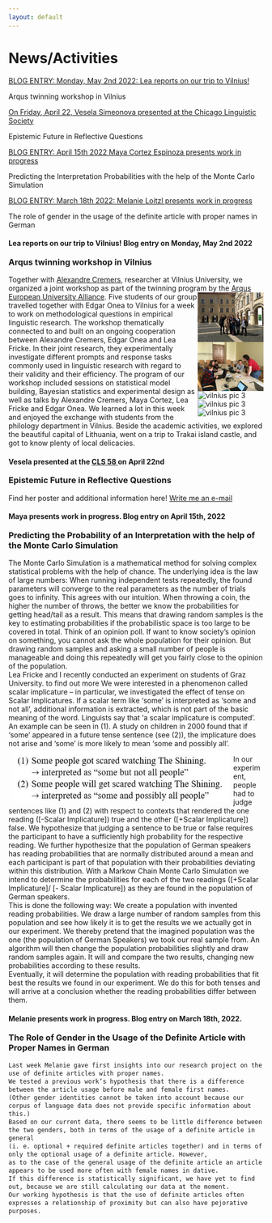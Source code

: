 ```yaml
---
layout: default
---
```


<h1>News/Activities</h1>
<div class="myDIV"><p><a href="#LF1">BLOG ENTRY: Monday, May 2nd 2022: Lea reports on our trip to Vilnius!</a></p></div>
<div class="hide"><p>Arqus twinning workshop in Vilnius</p></div>
<div class="myDIV"><p><a href="#VS1">On Friday, April 22, Vesela Simeonova presented at the Chicago Linguistic Society</a></p></div>
<div class="hide"><p>Epistemic Future in Reflective Questions</p></div>
<div class="myDIV"><p><a href="#MC1">BLOG ENTRY: April 15th 2022 Maya Cortez Espinoza presents work in progress</a></p></div>
<div class="hide"><p>Predicting the Interpretation Probabilities with the help of the Monte Carlo Simulation</p></div>
<div class="myDIV"><p><a href="#ML1">BLOG ENTRY: March 18th 2022: Melanie Loitzl presents work in progress</a></p></div>
<div class="hide"><p>The role of gender in the usage of the definite article with proper names in German</p></div>

<div id="LF1">
    <h4>Lea reports on our trip to Vilnius! Blog entry on Monday, May 2nd 2022</h4>
    <h3 style="margin-top:0pt">Arqus twinning workshop in Vilnius</h3>
    <p>Together with <a href="https://alexandrecremers.com/">Alexandre Cremers</a>, researcher at Vilnius University, we organized a joint workshop as part of the twinning program by the <a href="https://www.arqus-alliance.eu/">Arqus European University Alliance</a>.  
 <a target ="_blank" href="images/vilnius1.JPG" title ="Click me!"> <img style="float:right; width:130px" src="images/vilnius1.JPG" alt="vilnius pic 1"></a>
 <a target ="_blank" href="images/vilnius2.JPG" title ="Click me!"> <img style="clear:right; float:right; width:130px" src="images/vilnius2.JPG" alt="vilnius pic 2"></a>
 <a target ="_blank" href="images/vilnius4.JPG" title ="Click me!"> <img style="clear:right; float: right; width:130px" src="images/vilnius4.JPG" alt="vilnius pic 3"></a>
 <a target ="_blank" href="images/vilnius5.JPG" title ="Click me!"> <img style="clear:right; float: right; width:130px" src="images/vilnius5.JPG" alt="vilnius pic 3"></a>
<a target ="_blank" href="images/vilnius6.JPG" title ="Click me!"> <img style="clear:right; float: right; width:130px" src="images/vilnius6.JPG" alt="vilnius pic 3"></a>
Five students of our group travelled together with Edgar Onea to Vilnius for a week to work on methodological questions in empirical linguistic research. The workshop thematically connected to and built on an ongoing cooperation between Alexandre Cremers, Edgar Onea and Lea Fricke. In their joint research, they experimentally investigate different prompts and response tasks commonly used in linguistic research with regard to their validity and their efficiency. The program of our workshop included sessions on statistical model building, Bayesian statistics and experimental design as well as talks by Alexandre Cremers, Maya Cortez, Lea Fricke and Edgar Onea. We learned a lot in this week and enjoyed the exchange with students from the philology department in Vilnius. Beside the academic activities, we explored the beautiful capital of Lithuania, went on a trip to Trakai island castle, and got to know plenty of local delicacies.
  </p> 

<div id="VS1">
    <h4>Vesela presented at the <a href="http://chicagolinguisticsociety.org/">CLS 58 </a> on April 22nd</h4>
    <h3 style="margin-top:0pt">Epistemic Future in Reflective Questions</h3>
    <p>Find her poster and additional information here!
        <a href="mailto:vesela.simeonova@uni-graz.at">Write me an e-mail</a>
    </p>  
</div>

<div id="MC1">
    <h4>Maya presents work in progress. Blog entry on April 15th, 2022</h4>
    <h3 style="margin-top:0pt">Predicting the Probability of an Interpretation with the help of the Monte Carlo Simulation</h3>
    <p>
    The Monte Carlo Simulation is a mathematical method for solving complex statistical problems with the help of chance. The underlying idea is the law of large numbers: When running independent tests repeatedly, the found parameters will converge to the real parameters as the number of trials goes to infinity. This agrees with our intuition. When throwing a coin, the higher the number of throws, the better we know the probabilities for getting head/tail as a result.  This means that drawing random samples is the key to estimating probabilities if the probabilistic space is too large to be covered in total. Think of an opinion poll. If want to know society’s opinion on something, you cannot ask the whole population for their opinion. But drawing random samples and asking a small number of people is manageable and doing this repeatedly will get you fairly close to the opinion of the population. <br>
Lea Fricke and I recently conducted an experiment on students of Graz University.  to find out more We were interested in a phenomenon called scalar implicature – in particular, we investigated the effect of tense on Scalar Implicatures. If a scalar term like ‘some’ is interpreted as ‘some and not all’, additional information is extracted, which is not part of the basic meaning of the word. Linguists say that ‘a scalar implicature is computed’. An example can be seen in (1). A study on children in 2000 found that if ‘some’ appeared in a future tense sentence (see (2)), the implicature does not arise and ‘some’ is more likely to mean ‘some and possibly all’. 
      <img 
           src="images/example_sis.jpg" 
           alt="A linguistic example showing Scalar Implicatures" 
           style="
                  height:100px;
                  float: left;
                  padding:7px;">
    
In our experiment, people had to judge sentences like (1) and (2) with respect to contexts that rendered the one reading ([-Scalar Implicature]) true and the other ([+Scalar Implicature]) false. We hypothesize that judging a sentence to be true or false requires the participant to have a sufficiently high probability for the respective reading. We further hypothesize that the population of German speakers has reading probabilities that are normally distributed around a mean and each participant is part of that population with their probabilities deviating within this distribution. With a Markow Chain Monte Carlo Simulation we intend to determine the probabilities for each of the two readings ([+Scalar Implicature]/ [- Scalar Implicature]) as they are found in the population of German speakers. <br>
This is done the following way: We create a population with invented reading probabilities. We draw a large number of random samples from this population and see how likely it is to get the results we we actually got in our experiment. We thereby pretend that the imagined population was the one (the population of German Speakers) we took our real sample from. An algorithm will then change the population probabilities slightly and draw random samples again. It will and compare the two results, changing new probabilities according to these results. <br>
Eventually, it will determine the population with reading probabilities that fit best the results we found in our experiment. We do this for both tenses and will arrive at a conclusion whether the reading probabilities differ between them. 
</p>  
</div>



<div id="ML1">
    <h4>Melanie presents work in progress. Blog entry on March 18th, 2022. </h4>
    <h3 style="margin-top:0pt"> The Role of Gender in the Usage of the Definite Article with Proper Names in German </h3>

    Last week Melanie gave first insights into our research project on the use of definite articles with proper names.
    We tested a previous work’s hypothesis that there is a difference between the article usage before male and female first names. 
    (Other gender identities cannot be taken into account because our corpus of language data does not provide specific information about this.) 
    Based on our current data, there seems to be little difference between the two genders, both in terms of the usage of a definite article in general 
    (i. e. optional + required definite articles together) and in terms of only the optional usage of a definite article. However, 
    as to the case of the general usage of the definite article an article appears to be used more often with female names in dative. 
    If this difference is statistically significant, we have yet to find out, because we are still calculating our data at the moment.
    Our working hypothesis is that the use of definite articles often expresses a relationship of proximity but can also have pejorative purposes.
</div>
